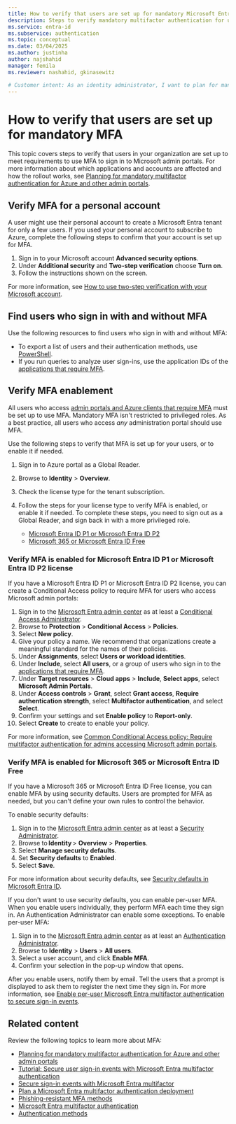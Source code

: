 ```yaml
---
title: How to verify that users are set up for mandatory Microsoft Entra multifactor authentication (MFA) 
description: Steps to verify mandatory multifactor authentication for users who sign in to Azure and other management portals.
ms.service: entra-id
ms.subservice: authentication
ms.topic: conceptual
ms.date: 03/04/2025
ms.author: justinha
author: najshahid
manager: femila
ms.reviewer: nashahid, gkinasewitz

# Customer intent: As an identity administrator, I want to plan for mandatory MFA for users who sign in to Azure portal.
---
```

# How to verify that users are set up for mandatory MFA

This topic covers steps to verify that users in your organization are set up to meet requirements to use MFA to sign in to Microsoft admin portals. For more information about which applications and accounts are affected and how the rollout works, see [Planning for mandatory multifactor authentication for Azure and other admin portals](concept-mandatory-multifactor-authentication.md).

## Verify MFA for a personal account

A user might use their personal account to create a Microsoft Entra tenant for only a few users. If you used your personal account to subscribe to Azure, complete the following steps to confirm that your account is set up for MFA.

1. Sign in to your Microsoft account **Advanced security options**.
1. Under **Additional security** and **Two-step verification** choose **Turn on**.
1. Follow the instructions shown on the screen.

For more information, see [How to use two-step verification with your Microsoft account](https://support.microsoft.com/account-billing/how-to-use-two-step-verification-with-your-microsoft-account-c7910146-672f-01e9-50a0-93b4585e7eb4).

## Find users who sign in with and without MFA
Use the following resources to find users who sign in with and without MFA: 

- To export a list of users and their authentication methods, use [PowerShell](https://aka.ms/AzMFA).
- If you run queries to analyze user sign-ins, use the application IDs of the [applications that require MFA](concept-mandatory-multifactor-authentication.md#applications). 

## Verify MFA enablement
All users who access [admin portals and Azure clients that require MFA](concept-mandatory-multifactor-authentication.md#applications) must be set up to use MFA. Mandatory MFA isn't restricted to privileged roles. As a best practice, all users who access *any* administration portal should use MFA. 

Use the following steps to verify that MFA is set up for your users, or to enable it if needed. 

1. Sign in to Azure portal as a Global Reader.
1. Browse to **Identity** > **Overview**.
1. Check the license type for the tenant subscription. 
1. Follow the steps for your license type to verify MFA is enabled, or enable it if needed. To complete these steps, you need to sign out as a Global Reader, and sign back in with a more privileged role.

   - [Microsoft Entra ID P1 or Microsoft Entra ID P2](#verify-mfa-is-enabled-for-microsoft-entra-id-p1-or-microsoft-entra-id-p2-license) 
   - [Microsoft 365 or Microsoft Entra ID Free](#verify-mfa-is-enabled-for-microsoft-365-or-microsoft-entra-id-free)

### Verify MFA is enabled for Microsoft Entra ID P1 or Microsoft Entra ID P2 license

If you have a Microsoft Entra ID P1 or Microsoft Entra ID P2 license, you can create a Conditional Access policy to require MFA for users who access Microsoft admin portals:  

1. Sign in to the [Microsoft Entra admin center](https://entra.microsoft.com) as at least a [Conditional Access Administrator](../role-based-access-control/permissions-reference.md#conditional-access-administrator).
1. Browse to **Protection** > **Conditional Access** > **Policies**.
1. Select **New policy**.
1. Give your policy a name. We recommend that organizations create a meaningful standard for the names of their policies.
1. Under **Assignments**, select **Users or workload identities**.
1. Under **Include**, select **All users**, or a group of users who sign in to the [applications that require MFA](concept-mandatory-multifactor-authentication.md#applications).
1. Under **Target resources** > **Cloud apps** > **Include**, **Select apps**, select **Microsoft Admin Portals**.
1. Under **Access controls** > **Grant**, select **Grant access**, **Require authentication strength**, select **Multifactor authentication**, and select **Select**.
1. Confirm your settings and set **Enable policy** to **Report-only**.
1. Select **Create** to create to enable your policy.

For more information, see [Common Conditional Access policy: Require multifactor authentication for admins accessing Microsoft admin portals](~/identity/conditional-access/how-to-policy-mfa-admin-portals.md). 

### Verify MFA is enabled for Microsoft 365 or Microsoft Entra ID Free

If you have a Microsoft 365 or Microsoft Entra ID Free license, you can enable MFA by using security defaults. Users are prompted for MFA as needed, but you can't define your own rules to control the behavior.

To enable security defaults:

1. Sign in to the [Microsoft Entra admin center](https://entra.microsoft.com) as at least a [Security Administrator](~/identity/role-based-access-control/permissions-reference.md#security-administrator).
1. Browse to **Identity** > **Overview** > **Properties**.
1. Select **Manage security defaults**.
1. Set **Security defaults** to **Enabled**.
1. Select **Save**.

For more information about security defaults, see [Security defaults in Microsoft Entra ID](~/fundamentals/security-defaults.md).

If you don't want to use security defaults, you can enable per-user MFA. When you enable users individually, they perform MFA each time they sign in. An Authentication Administrator can enable some exceptions. To enable per-user MFA:
  
1. Sign in to the [Microsoft Entra admin center](https://entra.microsoft.com) as at least an [Authentication Administrator](~/identity/role-based-access-control/permissions-reference.md#authentication-administrator).
1. Browse to **Identity** > **Users** > **All users**.
1. Select a user account, and click **Enable MFA**.
1. Confirm your selection in the pop-up window that opens.

After you enable users, notify them by email. Tell the users that a prompt is displayed to ask them to register the next time they sign in. For more information, see [Enable per-user Microsoft Entra multifactor authentication to secure sign-in events](howto-mfa-userstates.md).


## Related content 

Review the following topics to learn more about MFA:

- [Planning for mandatory multifactor authentication for Azure and other admin portals](concept-mandatory-multifactor-authentication.md)
- [Tutorial: Secure user sign-in events with Microsoft Entra multifactor authentication](~/identity/authentication/tutorial-enable-azure-mfa.md)
- [Secure sign-in events with Microsoft Entra multifactor](~/identity/authentication/tutorial-enable-azure-mfa.md)
- [Plan a Microsoft Entra multifactor authentication deployment](~/identity/authentication/howto-mfa-getstarted.md)
- [Phishing-resistant MFA methods](~/identity/authentication/phishing-resistant-authentication-videos.md)
- [Microsoft Entra multifactor authentication](~/identity/authentication/concept-mfa-howitworks.md) 
- [Authentication methods](~/identity/authentication/concept-authentication-methods.md)